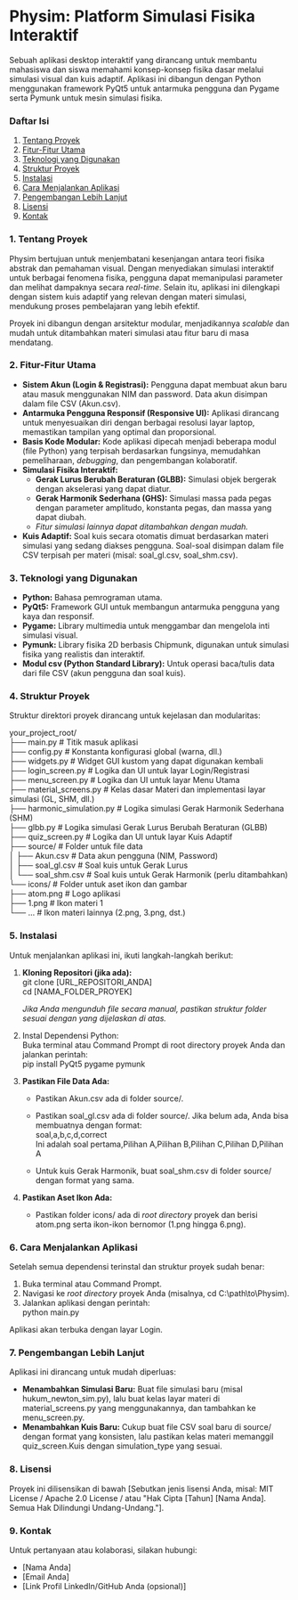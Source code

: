 # **Physim: Platform Simulasi Fisika Interaktif**

Sebuah aplikasi desktop interaktif yang dirancang untuk membantu mahasiswa dan siswa memahami konsep-konsep fisika dasar melalui simulasi visual dan kuis adaptif. Aplikasi ini dibangun dengan Python menggunakan framework PyQt5 untuk antarmuka pengguna dan Pygame serta Pymunk untuk mesin simulasi fisika.

### **Daftar Isi**

1. [Tentang Proyek](#bookmark=id.5k7k27je5egw)  
2. [Fitur-Fitur Utama](#bookmark=id.l9wsmnbihyti)  
3. [Teknologi yang Digunakan](#bookmark=id.84pj3lu1c1yb)  
4. [Struktur Proyek](#bookmark=id.iw4w0w2op6g8)  
5. [Instalasi](#bookmark=id.ioitppqr3l5b)  
6. [Cara Menjalankan Aplikasi](#bookmark=id.8vax5ppwzuzi)  
7. [Pengembangan Lebih Lanjut](#bookmark=id.sr78uworghsx)  
8. [Lisensi](#bookmark=id.220co3wnn88g)  
9. [Kontak](#bookmark=id.ufjcuf7p26jz)

### **1\. Tentang Proyek**

Physim bertujuan untuk menjembatani kesenjangan antara teori fisika abstrak dan pemahaman visual. Dengan menyediakan simulasi interaktif untuk berbagai fenomena fisika, pengguna dapat memanipulasi parameter dan melihat dampaknya secara *real-time*. Selain itu, aplikasi ini dilengkapi dengan sistem kuis adaptif yang relevan dengan materi simulasi, mendukung proses pembelajaran yang lebih efektif.

Proyek ini dibangun dengan arsitektur modular, menjadikannya *scalable* dan mudah untuk ditambahkan materi simulasi atau fitur baru di masa mendatang.

### **2\. Fitur-Fitur Utama**

* **Sistem Akun (Login & Registrasi):** Pengguna dapat membuat akun baru atau masuk menggunakan NIM dan password. Data akun disimpan dalam file CSV (Akun.csv).  
* **Antarmuka Pengguna Responsif (Responsive UI):** Aplikasi dirancang untuk menyesuaikan diri dengan berbagai resolusi layar laptop, memastikan tampilan yang optimal dan proporsional.  
* **Basis Kode Modular:** Kode aplikasi dipecah menjadi beberapa modul (file Python) yang terpisah berdasarkan fungsinya, memudahkan pemeliharaan, *debugging*, dan pengembangan kolaboratif.  
* **Simulasi Fisika Interaktif:**  
  * **Gerak Lurus Berubah Beraturan (GLBB):** Simulasi objek bergerak dengan akselerasi yang dapat diatur.  
  * **Gerak Harmonik Sederhana (GHS):** Simulasi massa pada pegas dengan parameter amplitudo, konstanta pegas, dan massa yang dapat diubah.  
  * *Fitur simulasi lainnya dapat ditambahkan dengan mudah.*  
* **Kuis Adaptif:** Soal kuis secara otomatis dimuat berdasarkan materi simulasi yang sedang diakses pengguna. Soal-soal disimpan dalam file CSV terpisah per materi (misal: soal\_gl.csv, soal\_shm.csv).

### **3\. Teknologi yang Digunakan**

* **Python:** Bahasa pemrograman utama.  
* **PyQt5:** Framework GUI untuk membangun antarmuka pengguna yang kaya dan responsif.  
* **Pygame:** Library multimedia untuk menggambar dan mengelola inti simulasi visual.  
* **Pymunk:** Library fisika 2D berbasis Chipmunk, digunakan untuk simulasi fisika yang realistis dan interaktif.  
* **Modul csv (Python Standard Library):** Untuk operasi baca/tulis data dari file CSV (akun pengguna dan soal kuis).

### **4\. Struktur Proyek**

Struktur direktori proyek dirancang untuk kejelasan dan modularitas:

your\_project\_root/  
├── main.py                    \# Titik masuk aplikasi  
├── config.py                  \# Konstanta konfigurasi global (warna, dll.)  
├── widgets.py                 \# Widget GUI kustom yang dapat digunakan kembali  
├── login\_screen.py            \# Logika dan UI untuk layar Login/Registrasi  
├── menu\_screen.py             \# Logika dan UI untuk layar Menu Utama  
├── material\_screens.py        \# Kelas dasar Materi dan implementasi layar simulasi (GL, SHM, dll.)  
├── harmonic\_simulation.py     \# Logika simulasi Gerak Harmonik Sederhana (SHM)  
├── glbb.py                    \# Logika simulasi Gerak Lurus Berubah Beraturan (GLBB)  
├── quiz\_screen.py             \# Logika dan UI untuk layar Kuis Adaptif  
├── source/                    \# Folder untuk file data  
│   ├── Akun.csv               \# Data akun pengguna (NIM, Password)  
│   ├── soal\_gl.csv            \# Soal kuis untuk Gerak Lurus  
│   └── soal\_shm.csv           \# Soal kuis untuk Gerak Harmonik (perlu ditambahkan)  
└── icons/                     \# Folder untuk aset ikon dan gambar  
    ├── atom.png               \# Logo aplikasi  
    ├── 1.png                  \# Ikon materi 1  
    └── ...                    \# Ikon materi lainnya (2.png, 3.png, dst.)

### **5\. Instalasi**

Untuk menjalankan aplikasi ini, ikuti langkah-langkah berikut:

1. **Kloning Repositori (jika ada):**  
   git clone \[URL\_REPOSITORI\_ANDA\]  
   cd \[NAMA\_FOLDER\_PROYEK\]

   *Jika Anda mengunduh file secara manual, pastikan struktur folder sesuai dengan yang dijelaskan di atas.*  
2. Instal Dependensi Python:  
   Buka terminal atau Command Prompt di root directory proyek Anda dan jalankan perintah:  
   pip install PyQt5 pygame pymunk

3. **Pastikan File Data Ada:**  
   * Pastikan Akun.csv ada di folder source/.  
   * Pastikan soal\_gl.csv ada di folder source/. Jika belum ada, Anda bisa membuatnya dengan format:  
     soal,a,b,c,d,correct  
     Ini adalah soal pertama,Pilihan A,Pilihan B,Pilihan C,Pilihan D,Pilihan A

   * Untuk kuis Gerak Harmonik, buat soal\_shm.csv di folder source/ dengan format yang sama.  
4. **Pastikan Aset Ikon Ada:**  
   * Pastikan folder icons/ ada di *root directory* proyek dan berisi atom.png serta ikon-ikon bernomor (1.png hingga 6.png).

### **6\. Cara Menjalankan Aplikasi**

Setelah semua dependensi terinstal dan struktur proyek sudah benar:

1. Buka terminal atau Command Prompt.  
2. Navigasi ke *root directory* proyek Anda (misalnya, cd C:\\path\\to\\Physim).  
3. Jalankan aplikasi dengan perintah:  
   python main.py

Aplikasi akan terbuka dengan layar Login.

### **7\. Pengembangan Lebih Lanjut**

Aplikasi ini dirancang untuk mudah diperluas:

* **Menambahkan Simulasi Baru:** Buat file simulasi baru (misal hukum\_newton\_sim.py), lalu buat kelas layar materi di material\_screens.py yang menggunakannya, dan tambahkan ke menu\_screen.py.  
* **Menambahkan Kuis Baru:** Cukup buat file CSV soal baru di source/ dengan format yang konsisten, lalu pastikan kelas materi memanggil quiz\_screen.Kuis dengan simulation\_type yang sesuai.

### **8\. Lisensi**

Proyek ini dilisensikan di bawah \[Sebutkan jenis lisensi Anda, misal: MIT License / Apache 2.0 License / atau "Hak Cipta \[Tahun\] \[Nama Anda\]. Semua Hak Dilindungi Undang-Undang."\].

### **9\. Kontak**

Untuk pertanyaan atau kolaborasi, silakan hubungi:

* \[Nama Anda\]  
* \[Email Anda\]  
* \[Link Profil LinkedIn/GitHub Anda (opsional)\]